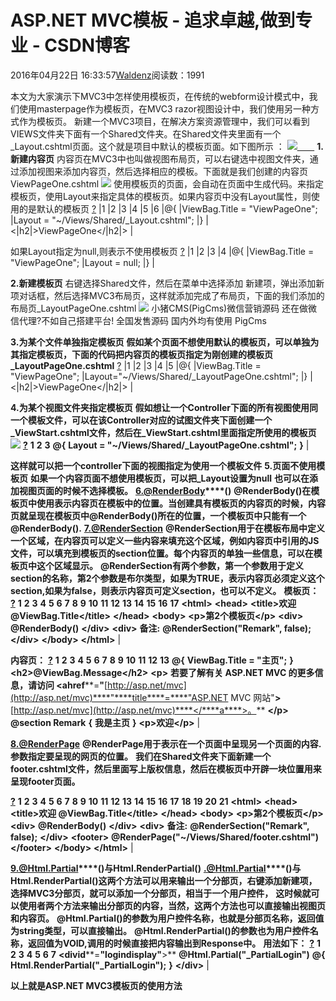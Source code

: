 
# ASP.NET MVC模板 - 追求卓越,做到专业 - CSDN博客


2016年04月22日 16:33:57[Waldenz](https://me.csdn.net/enter89)阅读数：1991


本文为大家演示下MVC3中怎样使用模板页，在传统的webform设计模式中，我们使用masterpage作为模板页，在MVC3 razor视图设计中，我们使用另一种方式作为模板页。
新建一个MVC3项目，在解决方案资源管理中，我们可以看到VIEWS文件夹下面有一个Shared文件夹。在Shared文件夹里面有一个_Layout.cshtml页面。这个就是项目中默认的模板页面。如下图所示 ：
![](http://files.jb51.net/file_images/article/201508/2015811144756889.jpg?201571114485)[       ](http://files.jb51.net/file_images/article/201508/2015811144756889.jpg?201571114485)
**1.新建内容页**
内容页在MVC3中也叫做视图布局页，可以右键选中视图文件夹，通过添加视图来添加内容页，然后选择相应的模板。下面就是我们创建的内容页ViewPageOne.cshtml
![](http://files.jb51.net/file_images/article/201508/2015811144703550.jpg?2015711144715)
使用模板页的页面，会自动在页面中生成代码。来指定模板页，使用Layout来指定具体的模板页。如果内容页中没有Layout属性，则使用的是默认的模板页
[?](http://www.jb51.net/article/70934.htm#)
|1
|2
|3
|4
|5
|6
|@{
|ViewBag.Title
 = "ViewPageOne";
|Layout
 = "~/Views/Shared/_Layout.cshtml";
|}
|<|h2|>ViewPageOne</|h2|>
|

如果Layout指定为null,则表示不使用模板页
[?](http://www.jb51.net/article/70934.htm#)
|1
|2
|3
|4
|@{
|ViewBag.Title
 = "ViewPageOne";
|Layout
 = null;
|}
|

**2.新建模板页**
右键选择Shared文件，然后在菜单中选择添加 新建项，弹出添加新项对话框，然后选择MVC3布局页，这样就添加完成了布局页，下面的我们添加的布局页_LayoutPageOne.cshtml
![](http://files.jb51.net/file_images/article/201508/2015811144840435.jpg?2015711144851)
[
](http://files.jb51.net/file_images/article/201508/2015811144840435.jpg?2015711144851)小猪CMS(PigCms)微信营销源码
还在做微信代理?不如自己搭建平台!
 全国发售源码 国内外均有使用 PigCms





[
](http://files.jb51.net/file_images/article/201508/2015811144840435.jpg?2015711144851)
**3.为某个文件单独指定模板页**
**假如某个页面不想使用默认的模板页，可以单独为其指定模板页，下面的代码把内容页的模板页指定为刚创建的模板页_LayoutPageOne.cshtml**
[?](http://www.jb51.net/article/70934.htm#)
|1
|2
|3
|4
|5
|@{
|ViewBag.Title
 = "ViewPageOne";
|Layout="~/Views/Shared/_LayoutPageOne.cshtml";
|}
|<|h2|>ViewPageOne</|h2|>
|

**4.为某个视图文件夹指定模板页**
**假如想让一个Controller下面的所有视图使用同一个模板文件，可以在该Controller对应的试图文件夹下面创建一个_ViewStart.cshtml文件，然后在_ViewStart.cshtml里面指定所使用的模板页**
![](http://files.jb51.net/file_images/article/201508/2015811144941793.jpg?2015711144954)
**[?](http://www.jb51.net/article/70934.htm#)**
**1**
**2**
**3**
**@{**
**Layout
 = "~/Views/Shared/_LayoutPageOne.cshtml";**
**}**
|

**这样就可以把一个controller下面的视图指定为使用一个模板文件**
**5.页面不使用模板页**
**如果一个内容页面不想使用模板页，可以把_Layout设置为null**
**也可以在添加视图页面的时候不选择模板。**
**[6.@RenderBody](mailto:6.@RenderBody)****()**
**@RenderBody()在模板页中使用表示内容页在模板中的位置。当创建具有模板页的内容页的时候，内容页就呈现在模板页中@RenderBody()所在的位置，一个模板页中只能有一个@RenderBody().**
**[7.@RenderSection](mailto:7.@RenderSection)**
**@RenderSection用于在模板布局中定义一个区域，在内容页可以定义一些内容来填充这个区域，例如内容页中引用的JS文件，可以填充到模板页的section位置。每个内容页的单独一些信息，可以在模板页中这个区域显示。**
**@RenderSection有两个参数，第一个参数用于定义section的名称，第2个参数是布尔类型，如果为TRUE，表示内容页必须定义这个section,如果为false，则表示内容页可定义section，也可以不定义。**
**模板页：**
**[?](http://www.jb51.net/article/70934.htm#)**
**1**
**2**
**3**
**4**
**5**
**6**
**7**
**8**
**9**
**10**
**11**
**12**
**13**
**14**
**15**
**16**
**17**
**<!DOCTYPE
 html>**
**<****html****>**
**<****head****>**
**<****title****>欢迎
 @ViewBag.Title</****title****>**
**</****head****>**
**<****body****>**
**<****p****>第2个模板页</****p****>**
**<****div****>**
**@RenderBody()**
**</****div****>**
**<****div****>**
**备注:**
**@RenderSection("Remark",
 false);**
**</****div****>**
**</****body****>**
**</****html****>**
|

**内容页：**
**[?](http://www.jb51.net/article/70934.htm#)**
**1**
**2**
**3**
**4**
**5**
**6**
**7**
**8**
**9**
**10**
**11**
**12**
**13**
**@{**
**ViewBag.Title
 = "主页";**
**}**
**<****h2****>@ViewBag.Message</****h2****>**
**<****p****>**
**若要了解有关
 ASP.NET MVC 的更多信息，请访问 <****a****href****=****"****[http://asp.net/mvc](http://asp.net/mvc)****"****title****=****"ASP.NET
 MVC 网站"****>****[http://asp.net/mvc](http://asp.net/mvc)****</****a****>。**
**</****p****>**
**@section
 Remark**
**{**
**我是主页**
**}**
**<****p****>欢迎</****p****>**
|

**[8.@RenderPage](mailto:8.@RenderPage)**
**@RenderPage用于表示在一个页面中呈现另一个页面的内容.参数指定要呈现的网页的位置。**
**我们在Shared文件夹下面新建一个footer.cshtml文件，然后里面写上版权信息，然后在模板页中开辟一块位置用来呈现footer页面。**

**[?](http://www.jb51.net/article/70934.htm#)**
**1**
**2**
**3**
**4**
**5**
**6**
**7**
**8**
**9**
**10**
**11**
**12**
**13**
**14**
**15**
**16**
**17**
**18**
**19**
**20**
**21**
**<!DOCTYPE
 html>**
**<****html****>**
**<****head****>**
**<****title****>欢迎
 @ViewBag.Title</****title****>**
**</****head****>**
**<****body****>**
**<****p****>第2个模板页</****p****>**
**<****div****>**
**@RenderBody()**
**</****div****>**
**<****div****>**
**备注:**
**@RenderSection("Remark",
 false);**
**</****div****>**
**<****footer****>**
**@RenderPage("~/Views/Shared/footer.cshtml")**
**</****footer****>**
**</****body****>**
**</****html****>**
|


**[9.@Html.Partial](mailto:9.@Html.Partial)****()与Html.RenderPartial()**
**[.@Html.Partial](mailto:.@Html.Partial)****()与Html.RenderPartial()这两个方法可以用来输出一个分部页，右键添加新建项，选择MVC3分部页，就可以添加一个分部页，相当于一个用户控件，**
**这时候就可以使用者两个方法来输出分部页的内容，当然，这两个方法也可以直接输出视图页和内容页。**
**@Html.Partial()的参数为用户控件名称，也就是分部页名称，返回值为string类型，可以直接输出。**
**@Html.RenderPartial()的参数也为用户控件名称，返回值为VOID,调用的时候直接把内容输出到Response中。**
**用法如下：**
**[?](http://www.jb51.net/article/70934.htm#)**
**1**
**2**
**3**
**4**
**5**
**6**
**7**
**<****div****id****=****"logindisplay"****>**
**@Html.Partial("_PartialLogin")**
**@{**
**Html.RenderPartial("_PartialLogin");**
**}**
**</****div****>**
|

**以上就是ASP.NET MVC3模板页的使用方法**

